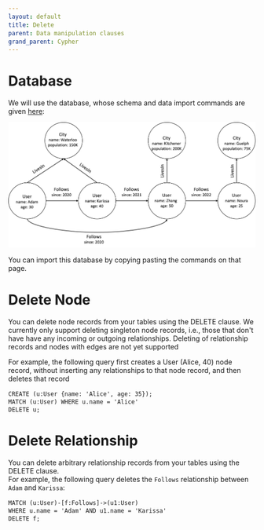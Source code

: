 ```yaml
---
layout: default
title: Delete
parent: Data manipulation clauses
grand_parent: Cypher
---
```


# Database
We will use the database, whose schema and data import commands are given [here](../query-clauses/example-database.md):

<img src="../../../img/running-example.png" width="800">

You can import this database by copying pasting the commands on that page. 

# Delete Node
You can delete node records from your tables using the DELETE clause.
We currently only support deleting singleton node records, i.e., those that don't have
have any incoming or outgoing relationships. Deleting of relationship records and
nodes with edges are not yet supported

For example, the following query first creates a User (Alice, 40) node record, 
without inserting any relationships to that node record, and then deletes that record

```
CREATE (u:User {name: 'Alice', age: 35});
MATCH (u:User) WHERE u.name = 'Alice' 
DELETE u;
```

# Delete Relationship
You can delete arbitrary relationship records from your tables using the DELETE clause.<br />
For example, the following query deletes the `Follows` relationship between `Adam` and `Karissa`:
```
MATCH (u:User)-[f:Follows]->(u1:User)
WHERE u.name = 'Adam' AND u1.name = 'Karissa'
DELETE f;
```
